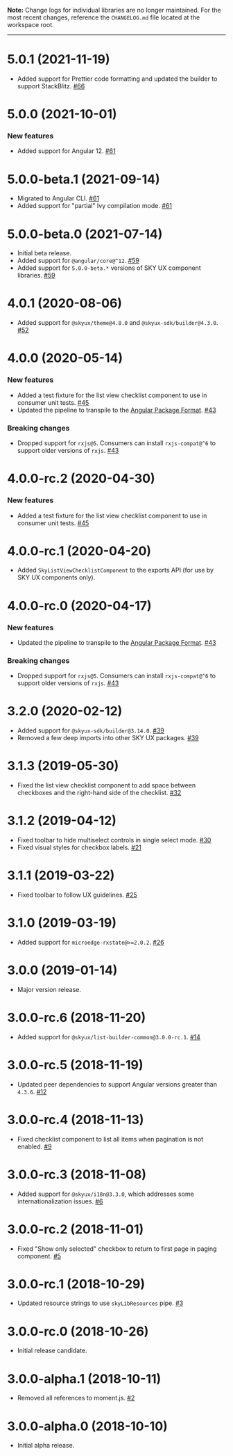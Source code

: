 **Note:** Change logs for individual libraries are no longer maintained. For the most recent changes, reference the `CHANGELOG.md` file located at the workspace root.

---

# 5.0.1 (2021-11-19)

- Added support for Prettier code formatting and updated the builder to support StackBlitz. [#66](https://github.com/blackbaud/skyux-list-builder-view-checklist/pull/66)

# 5.0.0 (2021-10-01)

### New features

- Added support for Angular 12. [#61](https://github.com/blackbaud/skyux-list-builder-view-checklist/pull/61)

# 5.0.0-beta.1 (2021-09-14)

- Migrated to Angular CLI. [#61](https://github.com/blackbaud/skyux-list-builder-view-checklist/pull/61)
- Added support for "partial" Ivy compilation mode. [#61](https://github.com/blackbaud/skyux-list-builder-view-checklist/pull/61)

# 5.0.0-beta.0 (2021-07-14)

- Initial beta release.
- Added support for `@angular/core@^12`. [#59](https://github.com/blackbaud/skyux-list-builder-view-checklist/pull/59)
- Added support for `5.0.0-beta.*` versions of SKY UX component libraries. [#59](https://github.com/blackbaud/skyux-list-builder-view-checklist/pull/59)

# 4.0.1 (2020-08-06)

- Added support for `@skyux/theme@4.8.0` and `@skyux-sdk/builder@4.3.0`. [#52](https://github.com/blackbaud/skyux-list-builder-view-checklist/pull/52)

# 4.0.0 (2020-05-14)

### New features

- Added a test fixture for the list view checklist component to use in consumer unit tests. [#45](https://github.com/blackbaud/skyux-list-builder-view-checklist/pull/45)
- Updated the pipeline to transpile to the [Angular Package Format](https://docs.google.com/document/d/1CZC2rcpxffTDfRDs6p1cfbmKNLA6x5O-NtkJglDaBVs/preview). [#43](https://github.com/blackbaud/skyux-list-builder-view-checklist/pull/43)

### Breaking changes

- Dropped support for `rxjs@5`. Consumers can install `rxjs-compat@^6` to support older versions of `rxjs`. [#43](https://github.com/blackbaud/skyux-list-builder-view-checklist/pull/43)

# 4.0.0-rc.2 (2020-04-30)

### New features

- Added a test fixture for the list view checklist component to use in consumer unit tests. [#45](https://github.com/blackbaud/skyux-list-builder-view-checklist/pull/45)

# 4.0.0-rc.1 (2020-04-20)

- Added `SkyListViewChecklistComponent` to the exports API (for use by SKY UX components only).

# 4.0.0-rc.0 (2020-04-17)

### New features

- Updated the pipeline to transpile to the [Angular Package Format](https://docs.google.com/document/d/1CZC2rcpxffTDfRDs6p1cfbmKNLA6x5O-NtkJglDaBVs/preview). [#43](https://github.com/blackbaud/skyux-list-builder-view-checklist/pull/43)

### Breaking changes

- Dropped support for `rxjs@5`. Consumers can install `rxjs-compat@^6` to support older versions of `rxjs`. [#43](https://github.com/blackbaud/skyux-list-builder-view-checklist/pull/43)

# 3.2.0 (2020-02-12)

- Added support for `@skyux-sdk/builder@3.14.0`. [#39](https://github.com/blackbaud/skyux-list-builder-view-checklist/pull/39)
- Removed a few deep imports into other SKY UX packages. [#39](https://github.com/blackbaud/skyux-list-builder-view-checklist/pull/39)

# 3.1.3 (2019-05-30)

- Fixed the list view checklist component to add space between checkboxes and the right-hand side of the checklist. [#32](https://github.com/blackbaud/skyux-list-builder-view-checklist/pull/32)

# 3.1.2 (2019-04-12)

- Fixed toolbar to hide multiselect controls in single select mode. [#30](https://github.com/blackbaud/skyux-list-builder-view-checklist/pull/30)
- Fixed visual styles for checkbox labels. [#21](https://github.com/blackbaud/skyux-list-builder-view-checklist/pull/21)

# 3.1.1 (2019-03-22)

- Fixed toolbar to follow UX guidelines. [#25](https://github.com/blackbaud/skyux-list-builder-view-checklist/pull/25)

# 3.1.0 (2019-03-19)

- Added support for `microedge-rxstate@>=2.0.2`. [#26](https://github.com/blackbaud/skyux-list-builder-view-checklist/pull/26)

# 3.0.0 (2019-01-14)

- Major version release.

# 3.0.0-rc.6 (2018-11-20)

- Added support for `@skyux/list-builder-common@3.0.0-rc.1`. [#14](https://github.com/blackbaud/skyux-list-builder-view-checklist/pull/14)

# 3.0.0-rc.5 (2018-11-19)

- Updated peer dependencies to support Angular versions greater than `4.3.6`. [#12](https://github.com/blackbaud/skyux-list-builder-view-checklist/pull/12)

# 3.0.0-rc.4 (2018-11-13)

- Fixed checklist component to list all items when pagination is not enabled. [#9](https://github.com/blackbaud/skyux-list-builder-view-checklist/pull/9)

# 3.0.0-rc.3 (2018-11-08)

- Added support for `@skyux/i18n@3.3.0`, which addresses some internationalization issues. [#6](https://github.com/blackbaud/skyux-list-builder-view-checklist/pull/6)

# 3.0.0-rc.2 (2018-11-01)

- Fixed "Show only selected" checkbox to return to first page in paging component. [#5](https://github.com/blackbaud/skyux-list-builder-view-checklist/pull/5)

# 3.0.0-rc.1 (2018-10-29)

- Updated resource strings to use `skyLibResources` pipe. [#3](https://github.com/blackbaud/skyux-list-builder-view-checklist/pull/3)

# 3.0.0-rc.0 (2018-10-26)

- Initial release candidate.

# 3.0.0-alpha.1 (2018-10-11)

- Removed all references to moment.js. [#2](https://github.com/blackbaud/skyux-list-builder-view-checklist/pull/2)

# 3.0.0-alpha.0 (2018-10-10)

- Initial alpha release.
